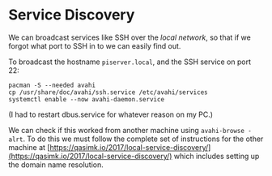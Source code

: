 # Service Discovery

We can broadcast services like SSH over the _local network_, so that if we forgot what port to SSH in to we can easily find out.

To broadcast the hostname `piserver.local`, and the SSH service on port 22:

```console
pacman -S --needed avahi
cp /usr/share/doc/avahi/ssh.service /etc/avahi/services
systemctl enable --now avahi-daemon.service
```

\(I had to restart dbus.service for whatever reason on my PC.\)

We can check if this worked from another machine using `avahi-browse -alrt`. To do this we must follow the complete set of instructions for the other machine at [https://qasimk.io/2017/local-service-discovery/](https://qasimk.io/2017/local-service-discovery/) which includes setting up the domain name resolution.

